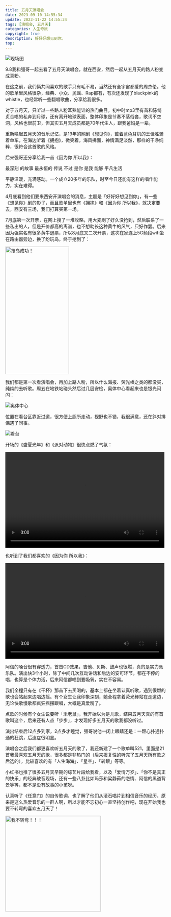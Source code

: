 ```yaml
---
title: 五月天演唱会
date: 2023-09-10 14:55:34
update: 2023-11-22 14:55:34
tags: [演唱会, 五月天]
categories: 人生奇旅
copyright: true
description: 好好好想见到你。
top:
---
```


![现场图](https://s2.loli.net/2023/11/22/AGwTak42r3d1Rio.jpg)

9.8我和强哥一起去看了五月天演唱会，就在西安，然后一起从五月天的路人粉变成真粉。

在这之前，我们俩共同喜欢的歌手只有毛不易，当然还有全宇宙都爱的周杰伦。他的歌单里风格很杂，经典、小众、民谣、Rap都有，有次还发现了blackpink的whistle，也经常听一些翻唱歌曲，分享给我很多。

对于五月天，只听过一些路人粉耳熟能详的热门曲目。初中时mp3里有首和陈绮贞合唱的私奔到月球，还有离开地球表面，整体印象是节奏不落俗套，歌词不空洞，风格也很前卫，但其实五月天成员都是70年代生人，跟我爸妈是一辈。

重新唤起五月天的音乐记忆，是19年的网剧《想见你》，戴着蓝色耳机的王诠胜骑着单车，在海边听着《拥抱》，微笑着，海风拂面，神情满足淡然，那样的干净纯粹，很符合这首歌的风格。

后来强哥还分享给我一首《因为你 所以我》：

最深刻 的故事 最永恒的 传说
不过 是你 是我 能够 平凡生活

平静温暖，充满感动。一个成立20多年的乐队，时至今日还能有这样的唱作能力，实在难得。

4月底看到他们要来西安开演唱会的消息，主题是「好好好想见到你」，有一些《想见你》剧的影子，而且歌单里也有《拥抱》和《因为你 所以我》，就决定要去，西安有三场，我们打算买第一场。

7月底第一次开票，在网上搜了一堆攻略，用大麦刷了好久没抢到，然后联系了一些私出的人，但是开价都高的离谱，也不想助长这种黄牛的风气，只好作罢。后来因为强实名有很多黄牛退票，所以8月底又二次开票，这次在家连上5G频段wifi坐在路由器旁边，换了纷玩岛，终于抢到了：

<img src="https://s2.loli.net/2023/11/23/SuieJU4ZWL2jb6I.jpg" width="200" height="400" alt="抢岛成功！">

我们都是第一次看演唱会，再加上路人粉，所以什么海报、荧光棒之类的都没买，纯纯的去听歌。周五在地铁站碰头然后过几层安检，奥体中心看起来也是银光闪闪：

![奥体中心](https://s2.loli.net/2023/11/23/nY5mQHw3ceodrFf.jpg)

位置在看台区靠近过道，很方便上厕所走动，视野也不错，我很满意，还在斜对排偶遇了同事。

![看台](https://s2.loli.net/2023/11/23/NJCr76WVoixgh2b.jpg)

开场的《盛夏光年》和《派对动物》很快点燃了气氛：

<video width="500" height="300" controls>
    <source src="../videos/mayday2.mp4" type=video/mp4>
</video>

也听到了我们都喜欢的《因为你 所以我》：

<video width="500" height="300" controls>
    <source src="../videos/mayday1.mp4" type=video/mp4>
</video>

阿信的嗓音很有穿透力，首首CD效果，吉他、贝斯、鼓声也很燃，真的是实力派乐队。演出快3个小时，除了中间几次互动讲话和后边的安可环节，都在不停的唱，也算是个体力活，后来阿信都唱到要吸氧，实在不容易。

我们全程只有在《干杯》那首下去买喝的，基本上都在坐着认真听歌，遇到很燃的歌也会站起来边唱边摇。有个女生让我印象深刻，她全程拿着荧光棒站在走道边，无论快歌慢歌都疯狂摇摆跟唱，大概是真爱粉了。

点歌的时候有个女生说要听「米老鼠」，我开始以为是儿歌，结果五月天真的有首歌叫这个，后来还有人点「步步」，才发现好多五月天的歌我都没听过。

演出结束后12点多到家，2点多才睡觉，强哥说他一闭上眼睛还是：一颗心扑通扑通的狂跳，后遗症很明显。

演唱会之后我们都更喜欢听五月天的歌了，我还新建了一个歌单叫521，里面是21首我最喜欢五月天的歌，很多都是非热门的（后来报复性的听完了五月天所有歌之后选的），比较喜欢的有「人生海海」、「星空」、「转眼」等等。

小红书也推了很多五月天早期的综艺片段给我看，以及「爱情万岁」、「你不是真正的快乐」的经典破音现场，还有一些八卦比如玛莎和梁静茹的恋情、阿信的黑道背景等等，都不是没有故事的小孩呀。

认真听了《任意门》的自传歌词，也了解了他们从滚石唱片到相信音乐的经历，原来是这么热爱音乐的一群人啊，所以才能不忘初心一直坚持创作吧，现在开始我也要不转弯的喜欢五月天了！

<img src="https://s2.loli.net/2023/11/23/eoB3WGmjXf1AFS4.jpg" width="300" height="300" alt="我不转弯！！！">